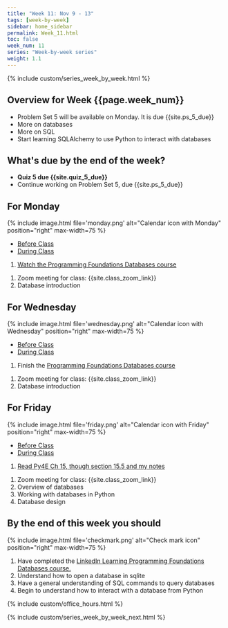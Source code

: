 ```yaml
---
title: "Week 11: Nov 9 - 13"
tags: [week-by-week]
sidebar: home_sidebar
permalink: Week_11.html
toc: false
week_num: 11
series: "Week-by-week series"
weight: 1.1
---
```


{% include custom/series_week_by_week.html %}

## Overview for Week {{page.week_num}}

* Problem Set 5 will be available on Monday. It is due {{site.ps_5_due}}
* More on databases
* More on SQL
* Start learning SQLAlchemy to use Python to interact with databases

## What's due by the end of the week?

* **Quiz 5 due {{site.quiz_5_due}}**
* Continue working on Problem Set 5, due {{site.ps_5_due}}

## For Monday

{% include image.html file='monday.png' alt="Calendar icon with Monday" position="right" max-width=75 %}

<ul id="MondayTabs" class="nav nav-tabs">
    <li class="active"><a href="#MonBefore" data-toggle="tab">Before Class</a></li>
    <li><a href="#MonDuring" data-toggle="tab">During Class</a></li>
</ul>
<div class="tab-content">
    <div role="tabpanel" class="tab-pane active" id="MonBefore">
        <ol>
          <li><a href="LinkedInLearningDatabases.html">Watch the Programming Foundations Databases course</a></li>
        </ol>
    </div>
    <div role="tabpanel" class="tab-pane" id="MonDuring">
        <ol>
          <li>Zoom meeting for class: {{site.class_zoom_link}}</li>
          <li>Database introduction</li>
        </ol>
    </div>
</div>

## For Wednesday

{% include image.html file='wednesday.png' alt="Calendar icon with Wednesday" position="right" max-width=75 %}

<ul id="WednesdayTabs" class="nav nav-tabs">
    <li class="active"><a href="#WedBefore" data-toggle="tab">Before Class</a></li>
    <li><a href="#WedDuring" data-toggle="tab">During Class</a></li>
</ul>
<div class="tab-content">
    <div role="tabpanel" class="tab-pane active" id="WedBefore">
        <ol>
          <li>Finish the <a href="LinkedInLearningDatabases.html">Programming Foundations Databases course</a></li>
        </ol>
    </div>
    <div role="tabpanel" class="tab-pane" id="WedDuring">
        <ol>
          <li>Zoom meeting for class: {{site.class_zoom_link}}</li>
          <li>Database introduction</li>
        </ol>
    </div>
</div>

## For Friday

{% include image.html file='friday.png' alt="Calendar icon with Friday" position="right" max-width=75 %}

<ul id="FridayTabs" class="nav nav-tabs">
    <li class="active"><a href="#FriBefore" data-toggle="tab">Before Class</a></li>
    <li><a href="#FriDuring" data-toggle="tab">During Class</a></li>
</ul>
<div class="tab-content">
    <div role="tabpanel" class="tab-pane active" id="FriBefore">
        <ol>
          <li><a href="https://github.com/comptoolsres/Jupyter_content/blob/main/py4e_ch15_databases.ipynb">Read Py4E Ch 15, though section 15.5 and my notes</a></li>
        </ol>
    </div>
    <div role="tabpanel" class="tab-pane" id="FriDuring">
        <ol>
          <li>Zoom meeting for class: {{site.class_zoom_link}}</li>
          <li>Overview of databases</li>
          <li>Working with databases in Python</li>
          <li>Database design</li>
        </ol>
    </div>
</div>

## By the end of this week you should

{% include image.html file='checkmark.png' alt="Check mark icon" position="right" max-width=75 %}

1. Have completed the <a href="http://127.0.0.1:4000/LinkedInLearningDatabases.md">LinkedIn Learning Programming Foundations Databases course.</a>
1. Understand how to open a database in sqlite
1. Have a general understanding of SQL commands to query databases
1. Begin to understand how to interact with a database from Python

{% include custom/office_hours.html %}

{% include custom/series_week_by_week_next.html %}